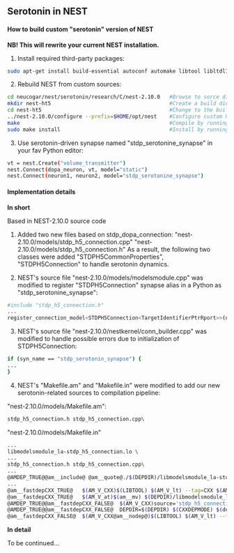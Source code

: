 ## Serotonin in NEST

#### How to build custom "serotonin" version of NEST
**NB! This will rewrite your current NEST installation.**

1) Install required third-party packages:
```bash
sudo apt-get install build-essential autoconf automake libtool libltdl7-dev libreadline6-dev libncurses5-dev libgsl0-dev python-all-dev python-numpy python-scipy python-matplotlib ipython gsl-bin libgsl0-dev libgsl0-dbg
```
2) Rebuild NEST from custom sources:
```bash
cd neucogar/nest/serotonin/research/C/nest-2.10.0 	#Browse to sorce dir
mkdir nest-ht5                             			#Create a build directory
cd nest-ht5                                 		#Change to the build directory
../nest-2.10.0/configure --prefix=$HOME/opt/nest    #Configure custom NEST
make                                                #Compile by running
sudo make install                                   #Install by running
```

3) Use serotonin-driven synapse named "stdp_serotonine_synapse" in your fav Python editor:
```bash
vt = nest.Create("volume_transmitter")
nest.Connect(dopa_neuron, vt, model="static")
nest.Connect(neuron1, neuron2, model="stdp_serotonine_synapse")
```

#### Implementation details
**In short**

Based in NEST-2.10.0 source code
1) Added two new files based on stdp_dopa_connection:
"nest-2.10.0/models/stdp_h5_connection.cpp"
"nest-2.10.0/models/stdp_h5_connection.h"
As a result, the following two classes were added "STDPH5CommonProperties", "STDPH5Connection" to handle serotonin dynamics.

2) NEST's source file "nest-2.10.0/models/modelsmodule.cpp" was modified to register "STDPH5Connection" synapse alias in a Python as "stdp_serotonine_synapse":
```bash
#include "stdp_h5_connection.h"
...
register_connection_model<STDPH5Connection<TargetIdentifierPtrRport>>(net_, "stdp_serotonine_synapse");
```
3) NEST's source file "nest-2.10.0/nestkernel/conn_builder.cpp" was modified to handle possible errors due to initialization of STDPH5Connection:
```bash
if (syn_name == "stdp_serotonin_synapse") {
...
}
```

4) NEST's "Makefile.am" and "Makefile.in" were modified to add our new serotonin-related sources to compilation pipeline:

"nest-2.10.0/models/Makefile.am":

```bash
stdp_h5_connection.h stdp_h5_connection.cpp\
```

"nest-2.10.0/models/Makefile.in"

```bash
...
libmodelsmodule_la-stdp_h5_connection.lo \
...
stdp_h5_connection.h stdp_h5_connection.cpp\
...
@AMDEP_TRUE@@am__include@ @am__quote@./$(DEPDIR)/libmodelsmodule_la-stdp_h5_connection.Plo@am__quote@
...
@am__fastdepCXX_TRUE@	$(AM_V_CXX)$(LIBTOOL) $(AM_V_lt) --tag=CXX $(AM_LIBTOOLFLAGS) $(LIBTOOLFLAGS) --mode=compile $(CXX) $(DEFS) $(DEFAULT_INCLUDES) $(INCLUDES) $(AM_CPPFLAGS) $(CPPFLAGS) $(libmodelsmodule_la_CXXFLAGS) $(CXXFLAGS) -MT libmodelsmodule_la-stdp_h5_connection.lo -MD -MP -MF $(DEPDIR)/libmodelsmodule_la-stdp_h5_connection.Tpo -c -o libmodelsmodule_la-stdp_h5_connection.lo `test -f 'stdp_h5_connection.cpp' || echo '$(srcdir)/'`stdp_h5_connection.cpp
@am__fastdepCXX_TRUE@	$(AM_V_at)$(am__mv) $(DEPDIR)/libmodelsmodule_la-stdp_h5_connection.Tpo $(DEPDIR)/libmodelsmodule_la-stdp_h5_connection.Plo
@AMDEP_TRUE@@am__fastdepCXX_FALSE@	$(AM_V_CXX)source='stdp_h5_connection.cpp' object='libmodelsmodule_la-stdp_h5_connection.lo' libtool=yes @AMDEPBACKSLASH@
@AMDEP_TRUE@@am__fastdepCXX_FALSE@	DEPDIR=$(DEPDIR) $(CXXDEPMODE) $(depcomp) @AMDEPBACKSLASH@
@am__fastdepCXX_FALSE@	$(AM_V_CXX@am__nodep@)$(LIBTOOL) $(AM_V_lt) --tag=CXX $(AM_LIBTOOLFLAGS) $(LIBTOOLFLAGS) --mode=compile $(CXX) $(DEFS) $(DEFAULT_INCLUDES) $(INCLUDES) $(AM_CPPFLAGS) $(CPPFLAGS) $(libmodelsmodule_la_CXXFLAGS) $(CXXFLAGS) -c -o libmodelsmodule_la-stdp_h5_connection.lo `test -f 'stdp_h5_connection.cpp' || echo '$(srcdir)/'`stdp_h5_connection.cpp
```
**In detail**

To be continued...


